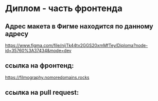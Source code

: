 # Диплом - часть фронтенда

## Адрес макета в Фигме находится по данному адресу

https://www.figma.com/file/nijTk44tv2GGS20xmMfTey/Diploma?node-id=35760%3A37434&mode=dev
## ссылка на фронтенд:
https://filmography.nomoredomains.rocks
## ссылка на pull request:

